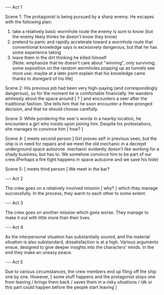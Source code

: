 --- Act 1

Scene 1: The protagonist is being pursued by a sharp enemy. He escapes with the following plan:  
1) take a relatively basic wormhole route the enemy is sure to know (but the enemy likely thinks he doesn't know they know)  
2) pretend to panic and rapidly accelerate toward a wormhole route that conventional knowledge says is excessively dangerous, but that he has some experience taking  
3) leave them in the dirt thinking he killed himself  
[Note: emphasize that he doesn't care about "winning", only surviving; some exposition on the random wormholes popping up as tunnels see more use; maybe at a later point explain that his knowledge  came thanks to disregard of his life]

Scene 2: His previous job had been very high-paying (and correspondingly dangerous), so for the moment he is comfortable financially. He wanders aimlessly about the space around [ ? ] and encounters a seer after the traditional fashion. She tells him that he soon encounter a three-pronged decision, and that he should choose carefully. 

Scene 3: While pondering the seer's words in a nearby location, he encounters a girl who insists upon joining him. Despite his protestations, she manages to convince him [ how? ]

Scene 4: [ meets second person ] Girl proves self in previous seen, but the ship is in need for repairs and we meet the old mechanic in a decrepit underground space autozone. mechanic evidently doesn't like working for a shady business, but has to. We somehow convince him to be part of our crew.(Perhaps a fire fight happens in space autozone and we save his hide)

Scene 5: [ meets third person ] We meet in the bar?

--- Act 2

The crew goes on a relatively involved mission [ why? ] which they manage successfully. In the process, they warm to each other to some extent.

--- Act 3

The crew goes on another mission which goes worse. They manage to make it out with little more than their lives.

--- Act 4

As the interpersonal situation has substantially soured, and the material situation is also substandard, dissatisfaction is at a high. Various arguments ensue, designed to give deeper insights into the characters' minds. In the end they make an uneasy peace.

--- Act 5

Due to various circumstances, the crew members end up filing off the ship one by one. However, [ some stuff happens and the protagonist stops one from leaving / brings them back / saves them in a risky situations / idk or this part could happen before the people start leaving ]